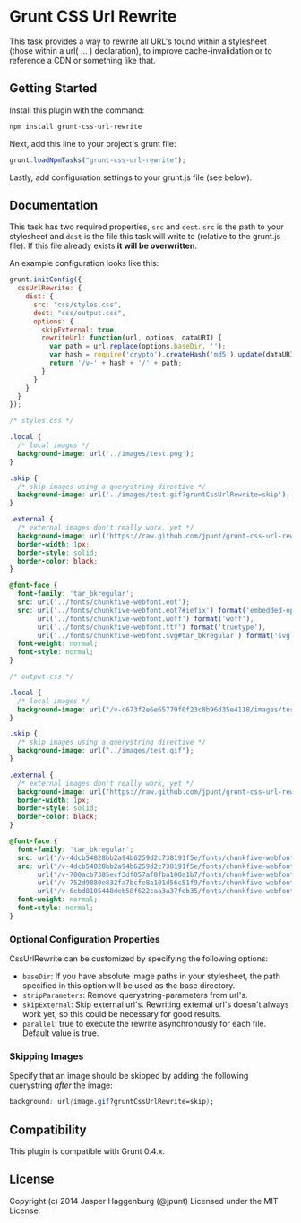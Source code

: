 # Grunt CSS Url Rewrite

This task provides a way to rewrite all URL's found within a stylesheet (those within a url( ... ) declaration), to improve cache-invalidation or to reference a CDN or something like that.

## Getting Started

Install this plugin with the command:

```js
npm install grunt-css-url-rewrite
```

Next, add this line to your project's grunt file:

```js
grunt.loadNpmTasks("grunt-css-url-rewrite");
```

Lastly, add configuration settings to your grunt.js file (see below).

## Documentation

This task has two required properties, `src` and `dest`. `src` is the path to your stylesheet and `dest` is the file this task will write to (relative to the grunt.js file). If this file already exists **it will be overwritten**.

An example configuration looks like this:

```js
grunt.initConfig({
  cssUrlRewrite: {
    dist: {
      src: "css/styles.css",
      dest: "css/output.css",
      options: {
        skipExternal: true,
        rewriteUrl: function(url, options, dataURI) {
          var path = url.replace(options.baseDir, '');
          var hash = require('crypto').createHash('md5').update(dataURI).digest('hex');
          return '/v-' + hash + '/' + path;
        }
      }
    }
  }
});
```

```css
/* styles.css */

.local {
  /* local images */
  background-image: url('../images/test.png');
}

.skip {
  /* skip images using a querystring directive */
  background-image: url('../images/test.gif?gruntCssUrlRewrite=skip');
}

.external {
  /* external images don't really work, yet */
  background-image: url('https://raw.github.com/jpunt/grunt-css-url-rewrite/master/example/images/test.png');
  border-width: 1px;
  border-style: solid;
  border-color: black;
}

@font-face {
  font-family: 'tar_bkregular';
  src: url('../fonts/chunkfive-webfont.eot');
  src: url('../fonts/chunkfive-webfont.eot?#iefix') format('embedded-opentype'),
       url('../fonts/chunkfive-webfont.woff') format('woff'),
       url('../fonts/chunkfive-webfont.ttf') format('truetype'),
       url('../fonts/chunkfive-webfont.svg#tar_bkregular') format('svg');
  font-weight: normal;
  font-style: normal;
}
```

```css
/* output.css */

.local {
  /* local images */
  background-image: url("/v-c673f2e6e65779f0f23c8b96d35e4118/images/test.png");
}

.skip {
  /* skip images using a querystring directive */
  background-image: url("../images/test.gif");
}

.external {
  /* external images don't really work, yet */
  background-image: url("https://raw.github.com/jpunt/grunt-css-url-rewrite/master/example/images/test.png");
  border-width: 1px;
  border-style: solid;
  border-color: black;
}

@font-face {
  font-family: 'tar_bkregular';
  src: url("/v-4dcb54828bb2a94b6259d2c738191f5e/fonts/chunkfive-webfont.eot");
  src: url("/v-4dcb54828bb2a94b6259d2c738191f5e/fonts/chunkfive-webfont.eot?#iefix") format('embedded-opentype'),
       url("/v-700acb7385ecf3df057af8fba100a1b7/fonts/chunkfive-webfont.woff") format('woff'),
       url("/v-752d9880e832fa7bcfe8a101d56c51f9/fonts/chunkfive-webfont.ttf") format('truetype'),
       url("/v-6ebd8105448deb58f622caa3a37feb35/fonts/chunkfive-webfont.svg#tar_bkregular") format('svg');
  font-weight: normal;
  font-style: normal;
}
```

### Optional Configuration Properties

CssUrlRewrite can be customized by specifying the following options:

* `baseDir`: If you have absolute image paths in your stylesheet, the path specified in this option will be used as the base directory.
* `stripParameters`: Remove querystring-parameters from url's.
* `skipExternal`: Skip external url's. Rewriting external url's doesn't always work yet, so this could be necessary for good results.
* `parallel`: true to execute the rewrite asynchronously for each file. Default value is true.

### Skipping Images

Specify that an image should be skipped by adding the following querystring *after* the image:

```css
background: url(image.gif?gruntCssUrlRewrite=skip);
```

## Compatibility

This plugin is compatible with Grunt 0.4.x.

## License

Copyright (c) 2014 Jasper Haggenburg (@jpunt)
Licensed under the MIT License.
